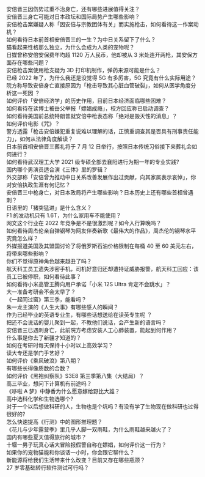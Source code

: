 安倍晋三因伤势过重不治身亡，还有哪些进展值得关注？  
安倍晋三身亡可能对日本政坛和国际局势产生哪些影响？  
安倍枪击案嫌疑人称「因安倍与宗教团体有关」而实施枪击，如何看待这一作案动机？  
如何看待日本前首相安倍晋三的一生？为中日关系留下了什么？  
猫看起来性格那么独立，为什么会成为人类的宠物呢？  
日媒曾称安倍安保费年均超 1120 万人民币，他却被从 3 米处连开两枪，其安保方面存在哪些问题？  
安倍枪击案使用枪支疑为 3D 打印机制作，弹药来源可能是什么？  
已经 2022 年了，为什么我还是没觉得 5G 有多厉害，5G 究竟有什么实际用途？  
院方称导致安倍身亡直接原因为「枪击导致其心脏血管破裂」，如何从医学角度分析这一死因 ？  
如何评价「安倍经济学」的历史作用，目前日本经济面临哪些困难？  
如何看待在读博士被岳父举报「嫖娼成瘾」，校方回应称已启动调查？  
如何看待美国前总统特朗普就安倍中枪表态称「绝对是毁灭性的消息」？  
如何评价电影《咒》？  
警方透露「枪击安倍嫌犯重复说难以理解的话，正慎重调查其是否具有刑事责任能力」，如何从法律角度解读？  
日本前首相安倍晋三葬礼将于 7 月 12 日举行，按照日本传统习俗接下来葬礼会如何进行？  
如何看待武汉理工大学 2021 级专硕全部去襄阳进行为期一年的专业实践?  
国内哪个男演员适合演《三体》里的罗辑？  
外交部称「安倍曾为推动中日关系改善发展作出过贡献，向其家属表示哀悼」，你对安倍执政生涯有何记忆？  
安倍晋三中枪身亡，对日本政局将产生哪些影响？日本历史上还有哪些首相曾遇刺？  
日语里的「猪突猛进」是什么含义？  
F1 的发动机只有 1.6T，为什么家用车不能使用？  
网文这个行业在 2022 年竞争是不是很激烈呢？如今入行算晚吗？  
如何看待周杰伦亲自弹钢琴为网友伴奏新歌《最伟大的作品》，周杰伦的钢琴水平究竟怎么样？  
外媒报道美国及其盟国讨论了将俄罗斯石油价格限制在每桶 40 至 60 美元左右，将带来哪些影响？  
你们不觉得原神角色越来越丑了吗？  
航天科工员工遗失涉密手机，司机好意归还却遭持证威胁报警，航天科工回应：该员工已被停职，如何看待此事？  
如何看待小米高管王腾向用户承诺「小米 12S Ultra 肯定不会跳水」？  
大一准备考研会不会太早了？  
《一起同过窗》第三季，能看吗？  
朱一龙主演的《人生大事》有哪些感人的瞬间？  
作为已经毕业的英语专业生，有哪些话想送给在读英专生呢 ？  
把还不会说话的婴儿聚到一起，不教他们说话，会产生新的语言吗？  
安倍晋三已遇刺身亡，此前院方考虑安装人工心肺装置，能起到何作用？  
什么事是你去了新疆才知道的？  
如何在考研时每天保持十小时以上高效学习？  
读大专还是学门手艺好？  
如何评价《乘风破浪》第八期？  
有哪些长得像质数的合数？  
如何评价《黑袍纠察队》S3E8 第三季第八集（大结局）？  
高三毕业，想问下计算机有前途吗？  
《哆啦 A 梦》中静香为什么愿意嫁给野比大雄？  
高中选科化学和生物选哪个?  
对于一个以后想做科研的人，生物也是个坑吗？有没有学了生物现在做科研也过得很好的?  
怎么快速提高《行测》中的图形推理题？  
《花儿与少年露营季》里几乎人脚一双雨鞋，为什么雨鞋越来越火了？  
国内有哪些夏天值得旅行的城市？  
十堰一男子玩真心话大冒险报假警自称在嫖娼，如何评价这一行为？  
如果你的宠物猫能和你谈话一小时，你会跟它聊什么？  
新能源将给我们生活带来什么改变？目前又存在哪些瓶颈？  
27 岁零基础转行软件测试可行吗？  
